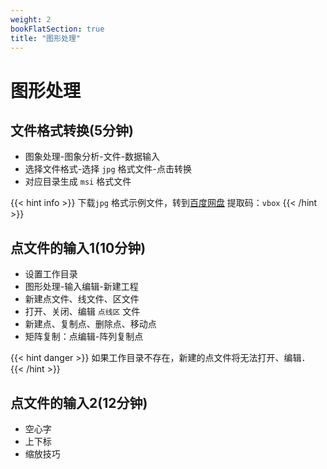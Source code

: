 ```yaml
---
weight: 2
bookFlatSection: true
title: "图形处理"
---
```


# 图形处理

## 文件格式转换(5分钟) 

- 图象处理-图象分析-文件-数据输入
- 选择文件格式-选择 `jpg` 格式文件-点击转换
- 对应目录生成 `msi` 格式文件

{{< hint info >}}
下载`jpg` 格式示例文件，转到[百度网盘](https://pan.baidu.com/s/17MlzKr2_zskz5K7lmE2Prw) 提取码：`vbox`
{{< /hint >}}


## 点文件的输入1(10分钟)

+ 设置工作目录
+ 图形处理-输入编辑-新建工程
+ 新建点文件、线文件、区文件
+ 打开、关闭、编辑 `点线区` 文件
+ 新建点、复制点、删除点、移动点
+ 矩阵复制：点编辑-阵列复制点

{{< hint danger >}}
如果工作目录不存在，新建的点文件将无法打开、编辑．
{{< /hint >}}

## 点文件的输入2(12分钟)

+ 空心字
+ 上下标
+ 缩放技巧

